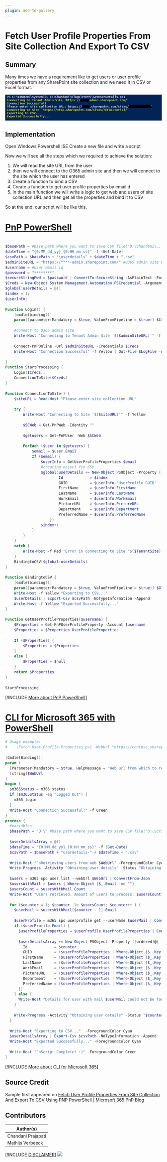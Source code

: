 ```yaml
---
plugin: add-to-gallery
---
```


# Fetch User Profile Properties From Site Collection And Export To CSV

## Summary

Many times we have a requirement like to get users or user profile properties from any SharePoint site collection and we need it in CSV or Excel format. 

![Example Screenshot](assets/example.png)

## Implementation
 
Open Windows Powershell ISE
Create a new file and write a script
 
Now we will see all the steps which we required to achieve the solution:

1. We will read the site URL from the user
2. then we will connect to the O365 admin site and then we will connect to the site which the user has entered
3. Create a function to bind a CSV
4. Create a function to get user profile properties by email d
5. In the main function we will write a logic to get web and users of site collection URL and then get all the properties and bind it to CSV

So at the end, our script will be like this,

# [PnP PowerShell](#tab/pnpps)

```powershell

$basePath = #base path where you want to save CSV file("D:\Chandani\...\")
$dateTime = "{0:MM_dd_yy}_{0:HH_mm_ss}" -f (Get-Date)
$csvPath = $basePath + "\userdetails" + $dateTime + ".csv"
$adminSiteURL = "https://****-admin.sharepoint.com/" #O365 admin site URL
$username = #user email id
$password = "********"
$secureStringPwd = $password | ConvertTo-SecureString -AsPlainText -Force 
$Creds = New-Object System.Management.Automation.PSCredential -ArgumentList $username, $secureStringPwd
$global:userDetails = @()
$index = 1;
$userInfo;
  
Function Login() {
    [cmdletbinding()]
    param([parameter(Mandatory = $true, ValueFromPipeline = $true)] $Creds)
 
    #connect to O365 admin site
    Write-Host "Connecting to Tenant Admin Site '$($adminSiteURL)'" -f Yellow | Out-File $LogFile -Append -Force
  
    Connect-PnPOnline -Url $adminSiteURL -Credentials $Creds
    Write-Host "Connection Successful" -f Yellow | Out-File $LogFile -Append -Force
   
}
Function StartProcessing {
    Login($Creds);
    ConnectionToSite($Creds)
}

Function ConnectionToSite() {
    $siteURL = Read-Host "Please enter site collection URL" 
  
    try {            
        Write-Host "Connecting to Site '$($siteURL)'" -f Yellow          
                              
        $SCWeb = Get-PnPWeb -Identity ""              
                                                     
        $getusers = Get-PnPUser -Web $SCWeb

        ForEach ($user in $getusers) { 
            $email = $user.Email
            If ($email) {
                $userInfo = GetUserProfileProperties $email        
                #creating object fro CSV
                $global:userDetails += New-Object PSObject -Property ([ordered]@{                   
                        Id            = $index
                        GUID          = $userInfo.'UserProfile_GUID'
                        FirstName     = $userInfo.FirstName
                        LastName      = $userInfo.LastName
                        WorkEmail     = $userInfo.WorkEmail 
                        PictureURL    = $userInfo.PictureURL    
                        Department    = $userInfo.Department
                        PreferredName = $userInfo.PreferredName                        
                    })
                $index++ 
            } 
        }                                                                
    }
    catch {
        Write-Host -f Red "Error in connecting to Site '$($TenantSite)'"                        
    }                                     
    BindingtoCSV($global:userDetails) 
}

Function BindingtoCSV {
    [cmdletbinding()]
    param([parameter(Mandatory = $true, ValueFromPipeline = $true)] $Global)   
    Write-Host -f Yellow "Exporting to CSV..."
    $userDetails | Export-Csv $csvPath -NoTypeInformation -Append
    Write-Host -f Yellow "Exported Successfully..."
}

Function GetUserProfileProperties($username) {
    $Properties = Get-PnPUserProfileProperty -Account $username
    $Properties = $Properties.UserProfileProperties
   
    If ($Properties) {
        $Properties = $Properties
    }
    else {
        $Properties = $null
    }
    return $Properties
}

StartProcessing

```

[!INCLUDE [More about PnP PowerShell](../../docfx/includes/MORE-PNPPS.md)]

# [CLI for Microsoft 365 with PowerShell](#tab/cli-m365-ps)

```powershell
# Usage example:
#   .\Fetch-User-Profile-Properties.ps1 -WebUrl "https://contoso.sharepoint.com/sites/Intranet"

[CmdletBinding()]
param (
  [Parameter(Mandatory = $true, HelpMessage = "Web url from which to retrieve the users, e.g. https://contoso.sharepoint.com/sites/Intranet")]
  [string]$WebUrl
)
begin {
  $m365Status = m365 status
  if ($m365Status -eq "Logged Out") {
    m365 login
  }
  Write-Host "Connection Successful!" -f Green 
}
process {
  #variables
  $basePath = "D:\" #base path where you want to save CSV file("D:\Scripts\Output\...")

  $userDetailsArray = @()
  $dateTime = "{0:MM_dd_yy}_{0:HH_mm_ss}" -f (Get-Date)
  $csvPath = $basePath + "userdetails-" + $dateTime + ".csv"

  Write-Host "`nRetrieving users from web $WebUrl" -ForegroundColor Cyan
  Write-Progress -Activity "Obtaining user details" -Status "Obtaining users" -PercentComplete 0

  $users = m365 spo user list --webUrl $WebUrl | ConvertFrom-Json
  $usersWithMail = $users | Where-Object {$_.Email -ne ""}
  $usersCount = $usersWithMail.Count
  Write-Host "Users retrieved. Amount of users to process: $usersCount" -ForegroundColor Cyan

  for ($counter = 1; $counter -le $usersCount; $counter++ ) {    
    $userMail = $usersWithMail[$counter - 1].Email

    $userProfile = m365 spo userprofile get --userName $userMail | ConvertFrom-Json
    if ($userProfile.Email) {
      $userProfileProperties = $userProfile.UserProfileProperties | ConvertFrom-Json

      $userDetailsArray += New-Object PSObject -Property ([ordered]@{                   
        Id            = $counter
        GUID          = ($userProfileProperties | Where-Object {$_.Key -eq 'UserProfile_GUID'}).Value
        FirstName     = ($userProfileProperties | Where-Object {$_.Key -eq 'FirstName'}).Value
        LastName      = ($userProfileProperties | Where-Object {$_.Key -eq 'LastName'}).Value
        WorkEmail     = ($userProfileProperties | Where-Object {$_.Key -eq 'WorkEmail'}).Value 
        PictureURL    = ($userProfileProperties | Where-Object {$_.Key -eq 'PictureURL'}).Value    
        Department    = ($userProfileProperties | Where-Object {$_.Key -eq 'Department'}).Value
        PreferredName = ($userProfileProperties | Where-Object {$_.Key -eq 'PreferredName'}).Value
      })
    } else {
      Write-Host "Details for user with mail $userMail could not be found! Possible causes are that the email address is linked to an external user or group email address." -ForegroundColor Red
    }
    
    Write-Progress -Activity "Obtaining user details" -Status "$counter/$usersCount users obtained, currently processing $userMail" -PercentComplete (($counter / $usersWithMail.Count) * 100)
  }

  Write-Host "Exporting to CSV..."  -ForegroundColor Cyan
  $userDetailsArray | Export-Csv $csvPath -NoTypeInformation -Append
  Write-Host "Exported Successfully..." -ForegroundColor Cyan

  Write-Host "`nScript Complete! :)" -ForegroundColor Green
}
```

[!INCLUDE [More about CLI for Microsoft 365](../../docfx/includes/MORE-CLIM365.md)]

## Source Credit

Sample first appeared on [Fetch User Profile Properties From Site Collection And Export To CSV Using PNP PowerShell | Microsoft 365 PnP Blog](https://techcommunity.microsoft.com/t5/microsoft-365-pnp-blog/fetch-user-profile-properties-from-site-collection-and-export-to/ba-p/2232136)

## Contributors

| Author(s) |
|-----------|
| Chandani Prajapati |
| Mathijs Verbeeck |

[!INCLUDE [DISCLAIMER](../../docfx/includes/DISCLAIMER.md)]
<img src="https://pnptelemetry.azurewebsites.net/script-samples/scripts/template-script-submission" aria-hidden="true" />
